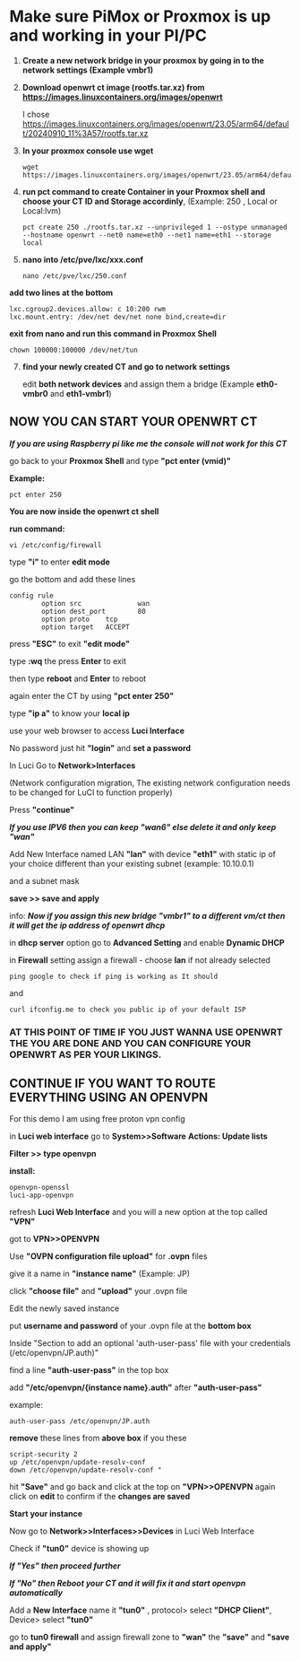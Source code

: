 # Make sure PiMox or Proxmox is up and working in your PI/PC

1. **Create a new network bridge in your proxmox by going in to the network settings (Example vmbr1)**

   
2. **Download openwrt ct image (rootfs.tar.xz) from https://images.linuxcontainers.org/images/openwrt**

   I chose https://images.linuxcontainers.org/images/openwrt/23.05/arm64/default/20240910_11%3A57/rootfs.tar.xz


3. **In your proxmox console use wget**

       wget https://images.linuxcontainers.org/images/openwrt/23.05/arm64/default/20240910_11%3A57/rootfs.tar.xz


4. **run pct command to create Container in your Proxmox shell and choose your CT ID and Storage accordinly**, (Example: 250 , Local or Local:lvm)

       pct create 250 ./rootfs.tar.xz --unprivileged 1 --ostype unmanaged --hostname openwrt --net0 name=eth0 --net1 name=eth1 --storage local


5. **nano into /etc/pve/lxc/xxx.conf**

       nano /etc/pve/lxc/250.conf

**add two lines at the bottom**

    lxc.cgroup2.devices.allow: c 10:200 rwm
    lxc.mount.entry: /dev/net dev/net none bind,create=dir


**exit from nano and run this command in Proxmox Shell**

    chown 100000:100000 /dev/net/tun


7. **find your newly created CT and go to network settings**

    edit **both network devices** and assign them a bridge (Example **eth0-vmbr0** and **eth1-vmbr1**)

## NOW YOU CAN START YOUR OPENWRT CT

***If you are using Raspberry pi like me the console will not work for this CT***

go back to your **Proxmox Shell** and type **"pct enter (vmid)"**

**Example:**

    pct enter 250

**You are now inside the openwrt ct shell**

**run command:**

    vi /etc/config/firewall

type **"i"** to enter **edit mode**

go the bottom and add these lines

    config rule                                             
            option src              wan                            
            option dest_port        80                             
            option proto    tcp                                                              
            option target   ACCEPT 
                                 
 
 press **"ESC"** to exit **"edit mode"**
 
 type **:wq** the press **Enter** to exit

 then type **reboot** and **Enter** to reboot

again enter the CT by using **"pct enter 250"**

type **"ip a"** to know your **local ip**

use your web browser to access **Luci Interface**

No password just hit **"login"** and **set a password**

In Luci Go to **Network>Interfaces**
 
(Network configuration migration, The existing network configuration needs to be changed for LuCI to function properly)

Press **"continue"**

***If you use **IPV6** then you can keep **"wan6"** else delete it and only keep "wan"***


Add New Interface named LAN **"lan"** with device **"eth1"** with static ip of your choice different than your existing subnet (example: 10.10.0.1)

and a subnet mask

**save >> save and apply**


info: ***_Now if you assign this new bridge **"vmbr1"**  to a different vm/ct then it will get the ip address of openwrt dhcp_***

in **dhcp server** option go to **Advanced Setting** and enable **Dynamic DHCP**

in **Firewall** setting assign a firewall - choose **lan** if not already selected


    ping google to check if ping is working as It should

and

    curl ifconfig.me to check you public ip of your default ISP

 ### AT THIS POINT OF TIME IF YOU JUST WANNA USE OPENWRT THE YOU ARE DONE AND YOU CAN CONFIGURE YOUR OPENWRT AS PER YOUR LIKINGS.

## CONTINUE IF YOU WANT TO ROUTE EVERYTHING USING AN OPENVPN

For this demo I am using free proton vpn config


in **Luci web interface** go to **System>>Software**
**Actions: Update lists**

**Filter >> type openvpn**

**install:**

    openvpn-openssl
    luci-app-openvpn

refresh **Luci Web Interface** and you will a new option at the top called **"VPN"**



got to **VPN>>OPENVPN**

Use **"OVPN configuration file upload"** for **.ovpn** files

give it a name in **"instance name"** (Example: JP)

click **"choose file"** and **"upload"** your .ovpn file

Edit the newly saved instance 



put **username and password** of your .ovpn file at the **bottom box**

Inside "Section to add an optional 'auth-user-pass' file with your credentials (/etc/openvpn/JP.auth)"


find a line **"auth-user-pass"** in the top box 

add **"/etc/openvpn/{instance name}.auth"** after **"auth-user-pass"**

example: 

    auth-user-pass /etc/openvpn/JP.auth


**remove** these lines from **above box** if you these 

    script-security 2
    up /etc/openvpn/update-resolv-conf
    down /etc/openvpn/update-resolv-conf "


 hit **"Save"** and go back and click at the top on **"VPN>>OPENVPN**
 again click on **edit** to confirm if the **changes are saved**


 **Start your instance**
 
 
 Now go to **Network>>Interfaces>>Devices** in Luci Web Interface

 Check if **"tun0"** device is showing up

 ***If "Yes" then proceed further***      
 
***_If "No" then Reboot your CT and it will fix it and start openvpn automatically_***

 Add a **New Interface** name it **"tun0"** , protocol> select **"DHCP Client"**, Device> select **"tun0"**
 
 go to **tun0 firewall** and assign firewall zone to **"wan"** the **"save"** and **"save and apply"**

 
